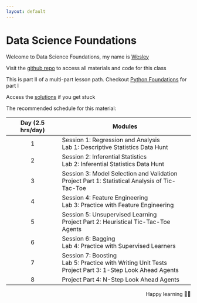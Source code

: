 ```yaml
---
layout: default
---
```


# Data Science Foundations
Welcome to Data Science Foundations, my name is [Wesley](https://wesleybeckner.github.io/)

Visit the [github repo](https://github.com/wesleybeckner/data_science_foundations) to access all materials and code for this class 

This is part II of a multi-part lesson path. Checkout [Python Foundations](https://wesleybeckner.github.io/python_foundations) for part I

Access the [solutions](https://github.com/wesleybeckner/data_science_foundations/tree/main/notebooks/solutions) if you get stuck 

The recommended schedule for this material:

<center>

| Day (2.5 hrs/day)| Modules                                                                                                  |
|:---:|-----------------------------------------------------------------------------------------------------------------------|
| 1   | Session 1: Regression and Analysis <br> Lab 1: Descriptive Statistics Data Hunt                                  |
| 2   | Session 2: Inferential Statistics <br> Lab 2: Inferential Statistics Data Hunt                                   |
| 3   | Session 3: Model Selection and Validation <br> Project Part 1: Statistical Analysis of Tic-Tac-Toe                    |
| 4   | Session 4: Feature Engineering <br> Lab 3: Practice with Feature Engineering                                     |
| 5   | Session 5: Unsupervised Learning <br> Project Part 2: Heuristical Tic-Tac-Toe Agents                                  |
| 6   | Session 6: Bagging <br> Lab 4: Practice with Supervised Learners                                                 |
| 7   | Session 7: Boosting <br> Lab 5: Practice with Writing Unit Tests <br> Project Part 3: 1-Step Look Ahead Agents   |
| 8   | Project Part 4: N-Step Look Ahead Agents                                                                              |

</center>

<p style='text-align: right;'>
Happy learning 🧑‍🏫
</p>